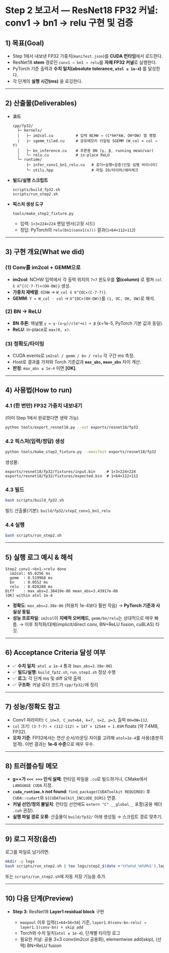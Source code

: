 # Step 2 보고서 — ResNet18 FP32 커널: conv1 → bn1 → relu 구현 및 검증

## 1) 목표(Goal)

* Step 1에서 내보낸 FP32 가중치(`manifest.json`)를 **CUDA 런타임**에서 로드한다.
* ResNet18 **stem** 경로인 `conv1 → bn1 → relu`를 **자체 FP32 커널**로 실행한다.
* PyTorch 기준 출력과 **수치 일치(absolute tolerance, `atol ≤ 1e-4`)** 를 달성한다.
* 각 단계의 **실행 시간(ms)** 을 로깅한다.

---

## 2) 산출물(Deliverables)

* **코드**

  ```
  cpp/fp32/
    ├─ kernels/
    │   ├─ im2col.cu          # 입력 NCHW → (C*kH*kW, OH*OW) 열 행렬
    │   ├─ sgemm_tiled.cu     # 공유메모리 타일링 SGEMM (W_col × col → Y)
    │   ├─ bn_inference.cu    # 추론용 BN (γ, β, running mean/var)
    │   └─ relu.cu            # in-place ReLU
    └─ runtime/
        ├─ infer_conv1_bn1_relu.cu   # 로더+실행+검증(단일 실행 바이너리)
        └─ utils.hpp                 # 파일 IO/타이머/에러체크
  ```
* **빌드/실행 스크립트**

  ```
  scripts/build_fp32.sh
  scripts/run_step2.sh
  ```
* **픽스처 생성 도구**

  ```
  tools/make_step2_fixture.py
  ```

  * 입력: `1×3×224×224` 랜덤 텐서(고정 시드)
  * 정답: PyTorch의 `relu(bn1(conv1(x)))` 결과(`1×64×112×112`)

---

## 3) 구현 개요(What we did)

### (1) Conv를 im2col + GEMM으로

* **im2col**: NCHW 입력에서 각 출력 위치의 `7×7` 윈도우를 **열(column)** 로 펼쳐 `col ∈ ℝ^{(C·7·7)×(OH·OW)}` 생성.
* **가중치 재배열**: `OIHW` → `W_col ∈ ℝ^{OC×(C·7·7)}`.
* **GEMM**: `Y = W_col · col` → `ℝ^{OC×(OH·OW)}`를 `(1, OC, OH, OW)`로 해석.

### (2) BN → ReLU

* **BN 추론**: 채널별 `y = γ·(x−μ)/√(σ²+ε) + β` (ε=1e-5, PyTorch 기본 값과 동일).
* **ReLU**: in-place로 `max(0, x)`.

### (3) 정확도/타이밍

* CUDA events로 `im2col / gemm / bn / relu` 각 구간 ms 측정.
* Host로 결과를 가져와 Torch 기준값과 **`max_abs`, `mean_abs`** 차이 계산.
* **판정**: `max_abs ≤ 1e-4` 이면 **[OK]**.

---

## 4) 사용법(How to run)

### 4.1 (한 번만) FP32 가중치 내보내기

(이미 Step 1에서 완료했다면 생략 가능)

```bash
python tools/export_resnet18.py --out exports/resnet18/fp32
```

### 4.2 픽스처(입력/정답) 생성

```bash
python tools/make_step2_fixture.py --manifest exports/resnet18/fp32
```

생성물:

```
exports/resnet18/fp32/fixtures/input.bin     # 1×3×224×224
exports/resnet18/fp32/fixtures/expected.bin  # 1×64×112×112
```

### 4.3 빌드

```bash
bash scripts/build_fp32.sh
```

빌드 산출물(기본): `build/fp32/step2_conv1_bn1_relu`

### 4.4 실행

```bash
bash scripts/run_step2.sh
```

---

## 5) 실행 로그 예시 & 해석

```
Step2 conv1->bn1->relu done
  im2col: 65.0256 ms
  gemm  : 0.519968 ms
  bn    : 0.0552 ms
  relu  : 0.028288 ms
Diff    : max_abs=2.38419e-06 mean_abs=3.43917e-08
[OK] within atol 1e-4
```

* **정확도**: `max_abs=2.38e-06` (허용치 1e-4보다 훨씬 작음) → **PyTorch 기준과 사실상 동일**.
* **성능 프로파일**: `im2col`이 **지배적 오버헤드**, `gemm/bn/relu`는 상대적으로 매우 빠름.
  → 이후 최적화/대체(implicit/direct conv, BN+ReLU fusion, cuBLAS) 타깃.

---

## 6) Acceptance Criteria 달성 여부

* ✅ **수치 일치**: `atol ≤ 1e-4` 통과 (`max_abs=2.38e-06`)
* ✅ **빌드/실행**: `build_fp32.sh`, `run_step2.sh` 정상 수행
* ✅ **로그**: 각 단계 ms 및 diff 요약 출력
* ✅ **구조화**: 커널·로더 코드가 `cpp/fp32/`에 정리

---

## 7) 성능/정확도 참고

* Conv1 파라미터: `C_in=3, C_out=64, k=7, s=2, p=3`, 출력 `OH=OW=112`.
* `col` 크기: `(3·7·7) × (112·112) = 147 × 12544 ≈ 1.85M` floats (약 7.4MB, FP32).
* **오차 기준**: FP32에서는 연산 순서/라운딩 차이를 고려해 `atol=1e-4`를 사용(충분히 엄격).
  이번 결과는 **1e-6 수준**으로 매우 우수.

---

## 8) 트러블슈팅 메모

* **g++가 `<<< >>>` 인식 실패**: 런타임 파일을 `.cu`로 빌드하거나, CMake에서 `LANGUAGE CUDA` 지정.
* **`cuda_runtime.h` not found**: `find_package(CUDAToolkit REQUIRED)` 후 `CUDA::cudart`와 `${CUDAToolkit_INCLUDE_DIRS}` 연결.
* **커널 선언/정의 불일치**: 런타임 선언에도 `extern "C" __global__` 포함(공용 헤더 `.cuh` 권장).
* **실행 파일 경로 오류**: 산출물이 `build/fp32/` 아래 생성됨 → 스크립트 경로 맞추기.

---

## 9) 로그 저장(옵션)

로그를 파일로 남기려면:

```bash
mkdir -p logs
bash scripts/run_step2.sh | tee logs/step2_$(date +'%Y%m%d_%H%M%S').log
```

또는 `scripts/run_step2.sh`에 자동 저장 기능을 추가.

---

## 10) 다음 단계(Preview)

* **Step 3**: ResNet18 **Layer1 residual block** 구현

  * `maxpool` 이후 입력(`1×64×56×56`) 기준, `layer1.0(conv-bn-relu) → layer1.1(conv-bn) + skip add`
  * Torch와 수치 일치(`atol ≤ 1e-4`), 단계별 타이밍 로그
  * 필요한 커널: 공용 3×3 conv(im2col 공용화), elementwise add(skip), (선택) BN+ReLU fusion


